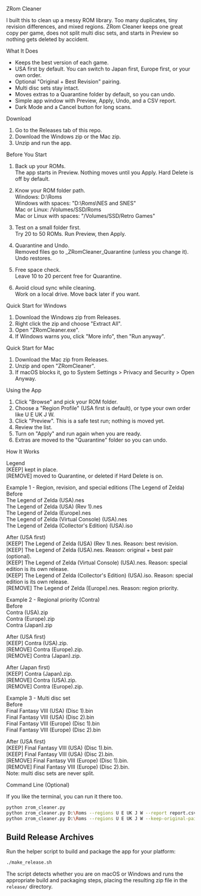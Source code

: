 ZRom Cleaner

I built this to clean up a messy ROM library. Too many duplicates, tiny revision differences, and mixed regions. ZRom Cleaner keeps one great copy per game, does not split multi disc sets, and starts in Preview so nothing gets deleted by accident.

What It Does

- Keeps the best version of each game.
- USA first by default. You can switch to Japan first, Europe first, or your own order.
- Optional "Original + Best Revision" pairing.
- Multi disc sets stay intact.
- Moves extras to a Quarantine folder by default, so you can undo.
- Simple app window with Preview, Apply, Undo, and a CSV report.
- Dark Mode and a Cancel button for long scans.

Download

1. Go to the Releases tab of this repo.
2. Download the Windows zip or the Mac zip.
3. Unzip and run the app.

Before You Start

1) Back up your ROMs.  
   The app starts in Preview. Nothing moves until you Apply. Hard Delete is off by default.

2) Know your ROM folder path.  
   Windows: D:\Roms  
   Windows with spaces: "D:\Roms\NES and SNES"  
   Mac or Linux: /Volumes/SSD/Roms  
   Mac or Linux with spaces: "/Volumes/SSD/Retro Games"

3) Test on a small folder first.  
   Try 20 to 50 ROMs. Run Preview, then Apply.

4) Quarantine and Undo.  
   Removed files go to _ZRomCleaner_Quarantine (unless you change it). Undo restores.

5) Free space check.  
   Leave 10 to 20 percent free for Quarantine.

6) Avoid cloud sync while cleaning.  
   Work on a local drive. Move back later if you want.

Quick Start for Windows

1. Download the Windows zip from Releases.
2. Right click the zip and choose "Extract All".
3. Open "ZRomCleaner.exe".
4. If Windows warns you, click "More info", then "Run anyway".

Quick Start for Mac

1. Download the Mac zip from Releases.
2. Unzip and open "ZRomCleaner".
3. If macOS blocks it, go to System Settings > Privacy and Security > Open Anyway.

Using the App

1. Click "Browse" and pick your ROM folder.
2. Choose a "Region Profile" (USA first is default), or type your own order like U E UK J W.
3. Click "Preview". This is a safe test run; nothing is moved yet.
4. Review the list.
5. Turn on "Apply" and run again when you are ready.
6. Extras are moved to the "Quarantine" folder so you can undo.

How It Works

Legend  
[KEEP] kept in place.  
[REMOVE] moved to Quarantine, or deleted if Hard Delete is on.

Example 1 - Region, revision, and special editions (The Legend of Zelda)  
Before  
The Legend of Zelda (USA).nes  
The Legend of Zelda (USA) (Rev 1).nes  
The Legend of Zelda (Europe).nes  
The Legend of Zelda (Virtual Console) (USA).nes  
The Legend of Zelda (Collector's Edition) (USA).iso

After (USA first)  
[KEEP]   The Legend of Zelda (USA) (Rev 1).nes. Reason: best revision.  
[KEEP]   The Legend of Zelda (USA).nes. Reason: original + best pair (optional).  
[KEEP]   The Legend of Zelda (Virtual Console) (USA).nes. Reason: special edition is its own release.  
[KEEP]   The Legend of Zelda (Collector's Edition) (USA).iso. Reason: special edition is its own release.  
[REMOVE] The Legend of Zelda (Europe).nes. Reason: region priority.

Example 2 - Regional priority (Contra)  
Before  
Contra (USA).zip  
Contra (Europe).zip  
Contra (Japan).zip

After (USA first)  
[KEEP]   Contra (USA).zip.  
[REMOVE] Contra (Europe).zip.  
[REMOVE] Contra (Japan).zip.

After (Japan first)  
[KEEP]   Contra (Japan).zip.  
[REMOVE] Contra (USA).zip.  
[REMOVE] Contra (Europe).zip.

Example 3 - Multi disc set  
Before  
Final Fantasy VIII (USA) (Disc 1).bin  
Final Fantasy VIII (USA) (Disc 2).bin  
Final Fantasy VIII (Europe) (Disc 1).bin  
Final Fantasy VIII (Europe) (Disc 2).bin

After (USA first)  
[KEEP]   Final Fantasy VIII (USA) (Disc 1).bin.  
[KEEP]   Final Fantasy VIII (USA) (Disc 2).bin.  
[REMOVE] Final Fantasy VIII (Europe) (Disc 1).bin.  
[REMOVE] Final Fantasy VIII (Europe) (Disc 2).bin.  
Note: multi disc sets are never split.

Command Line (Optional)

If you like the terminal, you can run it there too.

```bash
python zrom_cleaner.py
python zrom_cleaner.py D:\Roms --regions U E UK J W --report report.csv
python zrom_cleaner.py D:\Roms --regions U E UK J W --keep-original-pair --apply
```

## Build Release Archives

Run the helper script to build and package the app for your platform:

```bash
./make_release.sh
```

The script detects whether you are on macOS or Windows and runs the appropriate build and packaging steps, placing the resulting zip file in the `release/` directory.
